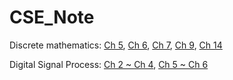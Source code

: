 # CSE_Note

Discrete mathematics:
[Ch 5](https://hackmd.io/@yW7HKRexRASTmH3kBDXQpQ/r1PKn3NUd),
[Ch 6](https://hackmd.io/@yW7HKRexRASTmH3kBDXQpQ/SkRFJ7T4t),
[Ch 7](https://hackmd.io/@yW7HKRexRASTmH3kBDXQpQ/HkUMGscrt),
[Ch 9](https://hackmd.io/@yW7HKRexRASTmH3kBDXQpQ/H19W0UIdY),
[Ch 14](https://hackmd.io/@yW7HKRexRASTmH3kBDXQpQ/S1wCnjOdK)

Digital Signal Process:
[Ch 2 ~ Ch 4](https://hackmd.io/@yW7HKRexRASTmH3kBDXQpQ/BkZUsDt4t),
[Ch 5 ~ Ch 6](https://hackmd.io/@yW7HKRexRASTmH3kBDXQpQ/SJ_JVLpPY)
